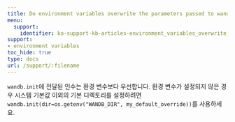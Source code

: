 ```yaml
---
title: Do environment variables overwrite the parameters passed to wandb.init()?
menu:
  support:
    identifier: ko-support-kb-articles-environment_variables_overwrite_parameters
support:
- environment variables
toc_hide: true
type: docs
url: /support/:filename
---
```


`wandb.init`에 전달된 인수는 환경 변수보다 우선합니다. 환경 변수가 설정되지 않은 경우 시스템 기본값 이외의 기본 디렉토리를 설정하려면 `wandb.init(dir=os.getenv("WANDB_DIR", my_default_override))`를 사용하세요.
